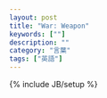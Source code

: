 ```yaml
---
layout: post
title: "War: Weapon"
keywords: [""]
description: ""
category: "言葉"
tags: ["英語"]
---
```

{% include JB/setup %}
